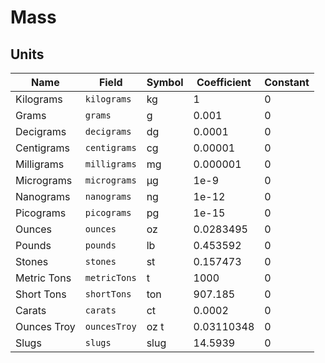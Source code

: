 # Mass

## Units

| Name        | Field        | Symbol | Coefficient | Constant |
| ----------- | ------------ | ------ | ----------- | -------- |
| Kilograms   | `kilograms`  | kg     | 1           | 0        |
| Grams       | `grams`      | g      | 0.001       | 0        |
| Decigrams   | `decigrams`  | dg     | 0.0001      | 0        |
| Centigrams  | `centigrams` | cg     | 0.00001     | 0        |
| Milligrams  | `milligrams` | mg     | 0.000001    | 0        |
| Micrograms  | `micrograms` | µg     | 1e-9        | 0        |
| Nanograms   | `nanograms`  | ng     | 1e-12       | 0        |
| Picograms   | `picograms`  | pg     | 1e-15       | 0        |
| Ounces      | `ounces`     | oz     | 0.0283495   | 0        |
| Pounds      | `pounds`     | lb     | 0.453592    | 0        |
| Stones      | `stones`     | st     | 0.157473    | 0        |
| Metric Tons | `metricTons` | t      | 1000        | 0        |
| Short Tons  | `shortTons`  | ton    | 907.185     | 0        |
| Carats      | `carats`     | ct     | 0.0002      | 0        |
| Ounces Troy | `ouncesTroy` | oz t   | 0.03110348  | 0        |
| Slugs       | `slugs`      | slug   | 14.5939     | 0        |
